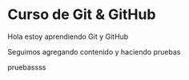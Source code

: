# Curso de Git & GitHub

Hola estoy aprendiendo Git y GitHub

Seguimos agregando contenido y haciendo pruebas

pruebassss